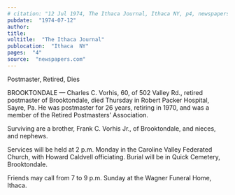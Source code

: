 ```yaml
---
# citation: "12 Jul 1974, The Ithaca Journal, Ithaca NY, p4, newspapers.com."
pubdate:  "1974-07-12"
author: 
title: 
voltitle:  "The Ithaca Journal"
publocation:  "Ithaca  NY"
pages:  "4"
source:  "newspapers.com"
---
```

Postmaster, Retired, Dies 

BROOKTONDALE — Charles C. Vorhis, 60, of 502 Valley Rd., retired postmaster of Brooktondale, died Thursday in Robert Packer Hospital, Sayre, Pa. He was postmaster for 26 years, retiring in 1970, and was a member of the Retired Postmasters’ Association. 

Surviving are a brother, Frank C. Vorhis Jr., of Brooktondale, and nieces, and nephews. 

Services will be held at 2 p.m. Monday in the Caroline Valley Federated Church, with Howard Caldvell officiating. Burial will be in Quick Cemetery, Brooktondale. 

Friends may call from 7 to 9 p.m. Sunday at the Wagner Funeral Home, Ithaca.

